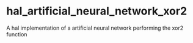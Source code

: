 # hal_artificial_neural_network_xor2
A hal implementation of a artificial neural network performing the xor2 function 
